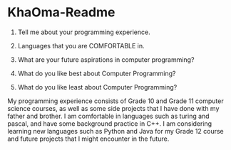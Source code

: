 # KhaOma-Readme

1. Tell me about your programming experience.

2. Languages that you are COMFORTABLE in.

3. What are your future aspirations in computer programming?

4. What do you like best about Computer Programming?

5. What do you like least about Computer Programming?

My programming experience consists of Grade 10 and Grade 11 computer science courses, as well as some side projects that I have done with
my father and brother. I am comfortable in languages such as turing and pascal, and have some background practice in C++. I am considering 
learning new languages such as Python and Java for my Grade 12 course and future projects that I might encounter in the future.
